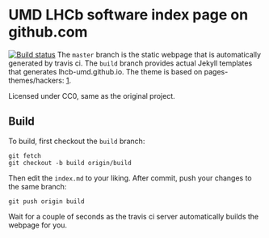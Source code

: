 # UMD LHCb software index page on github.com
[![Build status](https://travis-ci.com/umd-lhcb/umd-lhcb.github.io.svg?build)](https://travis-ci.com/umd-lhcb)
The `master` branch is the static webpage that is automatically generated by travis ci.
The `build` branch provides actual Jekyll templates that generates lhcb-umd.github.io.
The theme is based on pages-themes/hackers: [1].

Licensed under CC0, same as the original project.

## Build
To build, first checkout the `build` branch:
```
git fetch
git checkout -b build origin/build
```

Then edit the `index.md` to your liking.
After commit, push your changes to the same branch:
```
git push origin build
```

Wait for a couple of seconds as the travis ci server automatically builds the webpage for you.


[1]: https://github.com/pages-themes/hacker
